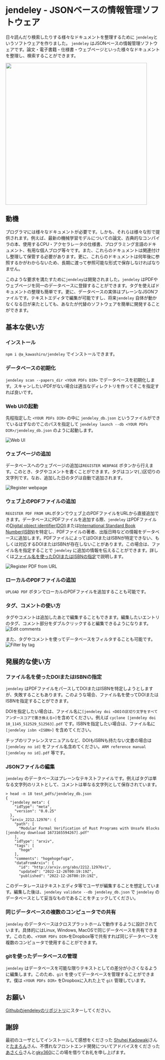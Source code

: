 # jendeley - JSONベースの情報管理ソフトウェア

日々読んだり検索したりする様々なドキュメントを整理するために `jendeley`というソフトウェアを作りました。 `jendeley` はJSONベースの情報管理ソフトウェアです。論文・電子書籍・仕様書・ウェブページといった様々なドキュメントを整理し、検索することができます。

 <a href="https://github.com/akawashiro/jendeley"><img src="https://github-link-card.s3.ap-northeast-1.amazonaws.com/akawashiro/jendeley.png" width="460px"></a> 


## 動機
プログラマには様々なドキュメントが必要です。しかも、それらは様々な形で提供されます。例えば、最新の機械学習モデルについての論文、古典的なコンパイラの本、使用するCPU・アクセラレータの仕様書、プログラミング言語のドキュメント、有用な個人ブログ等々です。また、これらのドキュメントは関連付けし整理して保管する必要があります。更に、これらのドキュメントは何年後に参照するかがわからないため、長期に渡って参照可能な形式で保存しなければなりません。

このような要求を満たすために`jendeley`は開発されました。`jendeley` はPDFやウェブページを同一のデータベースに登録することができます。タグを使えばドキュメントの整理も簡単です。更に、データベースの実体はプレーンなJSONファイルです。テキストエディタで編集が可能ですし、将来`jendeley` 自体が動かなくなる日が来たとしても、あなたが代替のソフトウェアを簡単に開発することができます。

## 基本な使い方
### インストール
`npm i @a_kawashiro/jendeley` でインストールできます。
### データベースの初期化
`jendeley scan --papers_dir <YOUR PDFs DIR>` でデータベースを初期化します。スキャンしたいPDFがない場合は適当なディレクトリを作ってそこを指定すれば良いです。
### Web UIの起動
先程指定した `<YOUR PDFs DIR>` の中に `jendeley_db.json` というファイルができているはずなのでこのパスを指定して `jendeley launch --db <YOUR PDFs DIR>/jendeley_db.json` のように起動します。 

![Web UI](./webui.png "Web UI")
### ウェブページの追加
データベースへのウェブページの追加は`REGISTER WEBPAGE` ボタンから行えます。このとき、タグやコメントを書くことができます。タグはコンマ(`,`)区切りの文字列です。なお、追加した日のタグは自動で追加されます。

![Register webpage](./register_webpage.png "Register webpage")
### ウェブ上のPDFファイルの追加
`REGISTER PDF FROM URL`ボタンでウェブ上のPDFファイルをURLから直接追加できます。データベースにPDFファイルを追加する際、`jendeley` はPDFファイルの[Digital object identifier(DOI)](https://www.doi.org/)または[International Standard Book Number(ISBN)](https://en.wikipedia.org/wiki/ISBN)を特定し、PDFファイルの著者、出版日時などの情報をデータベースに追加します。PDFファイルによってはDOIまたはISBNが特定できない、もしくは対応するDOIまたはISBNが存在しないことがあります。この場合は、ファイル名を指定することで `jendeley` に追加の情報を伝えることができます。詳しくは[ファイル名を使ったDOIまたはISBNの指定](#ファイル名を使ったDOIまたはISBNの指定)で説明します。

![Register PDF from URL](register_pdf_from_url.png "Register PDF from URL")
### ローカルのPDFファイルの追加
`UPLOAD PDF` ボタンでローカルのPDFファイルを追加することも可能です。
### タグ、コメントの使い方
タグやコメントは追加したあとで編集することもできます。編集したいエントリのタグ、コメント部分をダブルクリックすると編集できるようになります。
![Edit comments](edit_comments.png "Edit comments")

また、タグやコメントを使ってデータベースをフィルタすることも可能です。
![Filter by tag](filter_by_tag.png "Filter by tag")

## 発展的な使い方
### ファイル名を使ったDOIまたはISBNの指定
`jendeley` はPDFファイルをパースしてDOIまたはISBNを特定しようとしますが、失敗することもあります。このような場合、ファイル名を使ってDOIまたはISBNを指定することができます。

DOIを指定したい場合は、ファイル名に`[jendeley doi <DOIの区切り文字をすべてアンダースコアで置き換える>]`を含めてください。例えば `cyclone [jendeley doi 10_1145_512529_512563].pdf` です。ISBNを指定したい場合は、ファイル名に `[jendeley isbn <ISBN>]` を含めてください。

チップのリファレンスマニュアルなど、DOIもISBNも持たない文書の場合は `[jendeley no id]` をファイル名含めてください。`ARM reference manual [jendeley no id].pdf` 等です。

### JSONファイルの編集
`jendeley` のデータベースはプレーンなテキストファイルです。例えばタグは単なる文字列のリストとして、コメントは単なる文字列として保存されています。
```
> head -n 18 test_pdfs/jendeley_db.json
{
  "jendeley_meta": {
    "idType": "meta",
    "version": "0.0.25"
  },
  "arxiv_2212.12976": {
    "path": [
      "Modular Formal Verification of Rust Programs with Unsafe Blocks [jendeley download 1673165594267].pdf"
    ],
    "idType": "arxiv",
    "tags": [
      "hoge"
    ],
    "comments": "hogehogefuga",
    "dataFromArxiv": {
      "id": "http://arxiv.org/abs/2212.12976v1",
      "updated": "2022-12-26T00:19:19Z",
      "published": "2022-12-26T00:19:19Z",
```
このデータレースはテキストエディタ等でユーザが編集することを想定しています。編集した後は、`jendeley validate --db jendeley_db.json` で `jendeley` のデータベースとして妥当なものであることをチェックしてください。

### 同じデータベースの複数のコンピュータでの共有
`jendeley` のデータベースはクロスプラットホームで動作するように設計されています。具体的にはLinux, Windows, MacOSで同じデータベースを共有できます。このため、`<YOUR PDFs DIR>`をDropbox等で共有すれば同じデータベースを複数のコンピュータで使用することができます。

### gitを使ったデータベースの管理
`jendeley` はデータベースを可能な限りテキストとしての差分が小さくなるように編集します。このため、`git` を使ってデータベースを管理することができます。僕は `<YOUR PDFs DIR>` をDropboxに入れた上で `git` 管理しています。

## お願い
[Githubのjendeleyのリポジトリ](https://github.com/akawashiro/jendeley)にスターしてください。

## 謝辞
最初のユーザとしてインストールして感想をくださった [Shuhei Kadowaki](https://twitter.com/kdwkshh)さんと[たまろん](https://twitter.com/tamaroning)さん、不慣れなフロントエンド開発についてアドバイスをくださった[あさくら](https://twitter.com/asakura_dev)さんと[gky360](https://twitter.com/gky360)にこの場を借りてお礼を申し上げます。